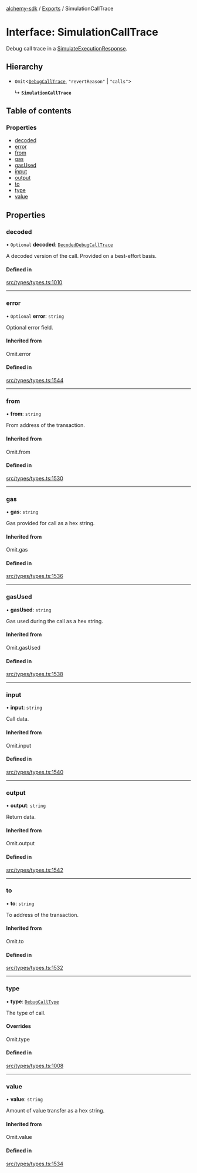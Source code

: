 [alchemy-sdk](../README.md) / [Exports](../modules.md) / SimulationCallTrace

# Interface: SimulationCallTrace

Debug call trace in a [SimulateExecutionResponse](SimulateExecutionResponse.md).

## Hierarchy

- `Omit`<[`DebugCallTrace`](DebugCallTrace.md), ``"revertReason"`` \| ``"calls"``\>

  ↳ **`SimulationCallTrace`**

## Table of contents

### Properties

- [decoded](SimulationCallTrace.md#decoded)
- [error](SimulationCallTrace.md#error)
- [from](SimulationCallTrace.md#from)
- [gas](SimulationCallTrace.md#gas)
- [gasUsed](SimulationCallTrace.md#gasused)
- [input](SimulationCallTrace.md#input)
- [output](SimulationCallTrace.md#output)
- [to](SimulationCallTrace.md#to)
- [type](SimulationCallTrace.md#type)
- [value](SimulationCallTrace.md#value)

## Properties

### decoded

• `Optional` **decoded**: [`DecodedDebugCallTrace`](DecodedDebugCallTrace.md)

A decoded version of the call. Provided on a best-effort basis.

#### Defined in

[src/types/types.ts:1010](https://github.com/stanleyjones/alchemy-sdk-js/blob/1bebd8bb/src/types/types.ts#L1010)

___

### error

• `Optional` **error**: `string`

Optional error field.

#### Inherited from

Omit.error

#### Defined in

[src/types/types.ts:1544](https://github.com/stanleyjones/alchemy-sdk-js/blob/1bebd8bb/src/types/types.ts#L1544)

___

### from

• **from**: `string`

From address of the transaction.

#### Inherited from

Omit.from

#### Defined in

[src/types/types.ts:1530](https://github.com/stanleyjones/alchemy-sdk-js/blob/1bebd8bb/src/types/types.ts#L1530)

___

### gas

• **gas**: `string`

Gas provided for call as a hex string.

#### Inherited from

Omit.gas

#### Defined in

[src/types/types.ts:1536](https://github.com/stanleyjones/alchemy-sdk-js/blob/1bebd8bb/src/types/types.ts#L1536)

___

### gasUsed

• **gasUsed**: `string`

Gas used during the call as a hex string.

#### Inherited from

Omit.gasUsed

#### Defined in

[src/types/types.ts:1538](https://github.com/stanleyjones/alchemy-sdk-js/blob/1bebd8bb/src/types/types.ts#L1538)

___

### input

• **input**: `string`

Call data.

#### Inherited from

Omit.input

#### Defined in

[src/types/types.ts:1540](https://github.com/stanleyjones/alchemy-sdk-js/blob/1bebd8bb/src/types/types.ts#L1540)

___

### output

• **output**: `string`

Return data.

#### Inherited from

Omit.output

#### Defined in

[src/types/types.ts:1542](https://github.com/stanleyjones/alchemy-sdk-js/blob/1bebd8bb/src/types/types.ts#L1542)

___

### to

• **to**: `string`

To address of the transaction.

#### Inherited from

Omit.to

#### Defined in

[src/types/types.ts:1532](https://github.com/stanleyjones/alchemy-sdk-js/blob/1bebd8bb/src/types/types.ts#L1532)

___

### type

• **type**: [`DebugCallType`](../enums/DebugCallType.md)

The type of call.

#### Overrides

Omit.type

#### Defined in

[src/types/types.ts:1008](https://github.com/stanleyjones/alchemy-sdk-js/blob/1bebd8bb/src/types/types.ts#L1008)

___

### value

• **value**: `string`

Amount of value transfer as a hex string.

#### Inherited from

Omit.value

#### Defined in

[src/types/types.ts:1534](https://github.com/stanleyjones/alchemy-sdk-js/blob/1bebd8bb/src/types/types.ts#L1534)
